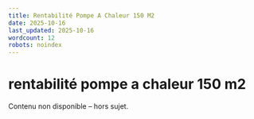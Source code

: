```yaml
---
title: Rentabilité Pompe A Chaleur 150 M2
date: 2025-10-16
last_updated: 2025-10-16
wordcount: 12
robots: noindex
---
```


# rentabilité pompe a chaleur 150 m2

Contenu non disponible – hors sujet.